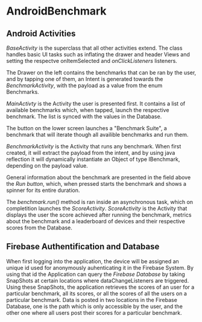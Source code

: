 # AndroidBenchmark

## Android Activities

*BaseActivity* is the superclass that all other activities extend.
The class handles basic UI tasks such as inflating the drawer and header Views and setting the respectve onItemSelected and *onClickListeners* listeners.

The Drawer on the left contains the benchmarks that can be ran by the user, and by tapping one of them, an Intent is generated towards the *BenchmarkActivity*, with the payload as a value from the enum Benchmarks.

*MainActivty* is the Activity the user is presented first. It contains a list of available benchmarks which, when tapped, launch the respective benchmark. The list is synced with the values in the Database.

The button on the lower screen launches a "Benchmark Suite", a benchmark that will iterate though all availible benchmarks and run them.

*BenchmarkActivity* is the Activity that runs any benchmark.
When first created, it will extract the payload from the intent, and by using java reflection it will dynamically instantiate an Object of type IBenchmark, depending on the payload value.

General information about the benchmark are presented in the field above the *Run button*, which, when pressed starts the benchmark and shows a spinner for its entire duration.

The *benchmark.run()* method is ran inside an asynchronous task, which on completition launches the *ScoreActivity*.
*ScoreActivity* is the Activity that displays the user the score achieved after running the benchmark, metrics about the benchmark and a leaderboard of devices and their respective scores from the Database.

## Firebase Authentification and Database

When first logging into the application, the device will be assigned an unique id used for anonymously auhenticating it in the Firebase System. By using that id the Application can query the *Firebase Database* by taking SnapShots at certain locations where dataChangeListeners are triggered.
Using these SnapShots, the application retrieves the scores of an user for a particular benchmark, all its scores, or all the scores of all the users on a particular benchmark. 
Data is posted in two locations in the Firebase Database, one is the path which is only accessible by the user, and the other one where all users post their scores for a particular benchmark.
